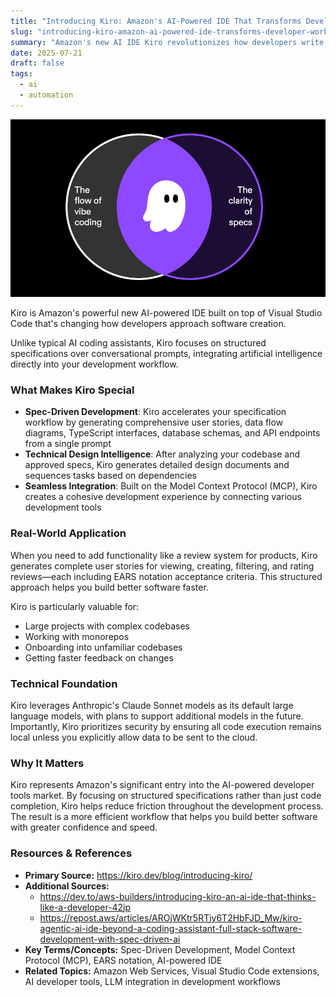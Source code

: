 ```yaml
---
title: "Introducing Kiro: Amazon's AI-Powered IDE That Transforms Developer Workflow"
slug: "introducing-kiro-amazon-ai-powered-ide-transforms-developer-workflow"
summary: "Amazon's new AI IDE Kiro revolutionizes how developers write software through spec-driven development."
date: 2025-07-21
draft: false
tags:
  - ai
  - automation
---
```

![Kiro Logo](0-kiro-circle.png)

Kiro is Amazon's powerful new AI-powered IDE built on top of Visual Studio Code that's changing how developers approach software creation.

<!--more-->

Unlike typical AI coding assistants, Kiro focuses on structured specifications over conversational prompts, integrating artificial intelligence directly into your development workflow.

### What Makes Kiro Special

- **Spec-Driven Development**: Kiro accelerates your specification workflow by generating comprehensive user stories, data flow diagrams, TypeScript interfaces, database schemas, and API endpoints from a single prompt
- **Technical Design Intelligence**: After analyzing your codebase and approved specs, Kiro generates detailed design documents and sequences tasks based on dependencies
- **Seamless Integration**: Built on the Model Context Protocol (MCP), Kiro creates a cohesive development experience by connecting various development tools

### Real-World Application

When you need to add functionality like a review system for products, Kiro generates complete user stories for viewing, creating, filtering, and rating reviews—each including EARS notation acceptance criteria. This structured approach helps you build better software faster.

Kiro is particularly valuable for:
- Large projects with complex codebases
- Working with monorepos
- Onboarding into unfamiliar codebases
- Getting faster feedback on changes

### Technical Foundation

Kiro leverages Anthropic's Claude Sonnet models as its default large language models, with plans to support additional models in the future. Importantly, Kiro prioritizes security by ensuring all code execution remains local unless you explicitly allow data to be sent to the cloud.

### Why It Matters

Kiro represents Amazon's significant entry into the AI-powered developer tools market. By focusing on structured specifications rather than just code completion, Kiro helps reduce friction throughout the development process. The result is a more efficient workflow that helps you build better software with greater confidence and speed.

### Resources & References

- **Primary Source:** https://kiro.dev/blog/introducing-kiro/
- **Additional Sources:** 
  - https://dev.to/aws-builders/introducing-kiro-an-ai-ide-that-thinks-like-a-developer-42jp
  - https://repost.aws/articles/AROjWKtr5RTjy6T2HbFJD_Mw/kiro-agentic-ai-ide-beyond-a-coding-assistant-full-stack-software-development-with-spec-driven-ai
- **Key Terms/Concepts:** Spec-Driven Development, Model Context Protocol (MCP), EARS notation, AI-powered IDE
- **Related Topics:** Amazon Web Services, Visual Studio Code extensions, AI developer tools, LLM integration in development workflows
